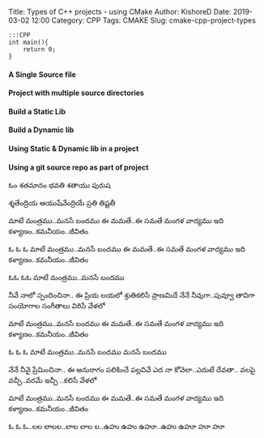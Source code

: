 Title: Types of C++ projects  - using CMake
Author: KishoreD
Date: 2019-03-02 12:00
Category: CPP
Tags: CMAKE
Slug: cmake-cpp-project-types


    :::CPP
    int main(){
        return 0;
    }

#### A Single Source file 

#### Project with multiple source directories

#### Build a Static Lib

#### Build a Dynamic lib

#### Using Static & Dynamic lib in a project

#### Using a git source repo as part of project


ఓం శతమానం భవతి శతాయు పురుష

శ్శతేంద్రియ ఆయుషేవేంద్రియే ప్రతి తిష్టతీ
 
మాటే మంత్రము..మనసే బందము
ఈ మమతే..ఈ సమతే మంగళ వాద్యము
ఇది కళ్యాణం..కమనీయం..జీవితం
 
ఓ ఓ ఓ మాటే మంత్రము..మనసే బందము
ఈ మమతే..ఈ సమతే మంగళ వాద్యము
ఇది కళ్యాణం..కమనీయం..జీవితం
 
ఓఓ ఓఓ మాటే మంత్రము..మనసే బందము
 
నీవే నాలో స్పందించినా..
ఈ ప్రియ లయలో శ్రుతికలిసే ప్రాణమిదే
నేనే నీవుగా..పువ్వూ తావిగా
సంయోగాల సంగీతాలు విరిసే వేళలో
 
మాటే మంత్రము..మనసే బందము
ఈ మమతే..ఈ సమతే మంగళ వాద్యము
ఇది కళ్యాణం..కమనీయం..జీవితం
 
ఓ ఓ ఓ మాటే మంత్రము..మనసే బందము
మనసే బందము
 
నేనే నీవై ప్రేమించినా..
ఈ అనురాగం  పలికించే పల్లవివే
ఎద నా కోవెలా..ఎదుటే దేవతా..
వలపై వచ్చీ..వరమే ఇచ్చీ ..కలిసే వేళలో
 
మాటే మంత్రము..మనసే బందము
ఈ మమతే..ఈ సమతే మంగళ వాద్యము
ఇది కళ్యాణం..కమనీయం..జీవితం
 
ఓ ఓ ఓ..లల లాలల..లాల లాల ల..ఉహు ఉహు ఉహూ..ఉహు ఉహూ హూ హూ